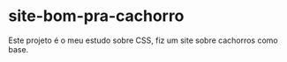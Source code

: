 # site-bom-pra-cachorro
Este projeto é o meu estudo sobre CSS, fiz um site sobre cachorros como base.
